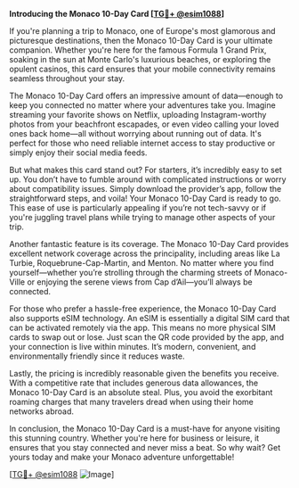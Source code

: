 **Introducing the Monaco 10-Day Card [[TG💪+ @esim1088](https://t.me/s/esim1088)]**

If you're planning a trip to Monaco, one of Europe's most glamorous and picturesque destinations, then the Monaco 10-Day Card is your ultimate companion. Whether you're here for the famous Formula 1 Grand Prix, soaking in the sun at Monte Carlo's luxurious beaches, or exploring the opulent casinos, this card ensures that your mobile connectivity remains seamless throughout your stay.

The Monaco 10-Day Card offers an impressive amount of data—enough to keep you connected no matter where your adventures take you. Imagine streaming your favorite shows on Netflix, uploading Instagram-worthy photos from your beachfront escapades, or even video calling your loved ones back home—all without worrying about running out of data. It's perfect for those who need reliable internet access to stay productive or simply enjoy their social media feeds.

But what makes this card stand out? For starters, it’s incredibly easy to set up. You don’t have to fumble around with complicated instructions or worry about compatibility issues. Simply download the provider’s app, follow the straightforward steps, and voila! Your Monaco 10-Day Card is ready to go. This ease of use is particularly appealing if you’re not tech-savvy or if you're juggling travel plans while trying to manage other aspects of your trip.

Another fantastic feature is its coverage. The Monaco 10-Day Card provides excellent network coverage across the principality, including areas like La Turbie, Roquebrune-Cap-Martin, and Menton. No matter where you find yourself—whether you’re strolling through the charming streets of Monaco-Ville or enjoying the serene views from Cap d’Ail—you’ll always be connected.

For those who prefer a hassle-free experience, the Monaco 10-Day Card also supports eSIM technology. An eSIM is essentially a digital SIM card that can be activated remotely via the app. This means no more physical SIM cards to swap out or lose. Just scan the QR code provided by the app, and your connection is live within minutes. It’s modern, convenient, and environmentally friendly since it reduces waste.

Lastly, the pricing is incredibly reasonable given the benefits you receive. With a competitive rate that includes generous data allowances, the Monaco 10-Day Card is an absolute steal. Plus, you avoid the exorbitant roaming charges that many travelers dread when using their home networks abroad.

In conclusion, the Monaco 10-Day Card is a must-have for anyone visiting this stunning country. Whether you're here for business or leisure, it ensures that you stay connected and never miss a beat. So why wait? Get yours today and make your Monaco adventure unforgettable! 

[[TG💪+ @esim1088](https://t.me/s/esim1088) ![Image](https://i.postimg.cc/Y0z9fWf4/image.png)]